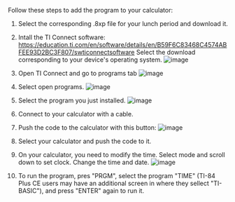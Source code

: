 Follow these steps to add the program to your calculator: 

1. Select the corresponding .8xp file for your lunch period and download it.

2. Intall the TI Connect software: https://education.ti.com/en/software/details/en/B59F6C83468C4574ABFEE93D2BC3F807/swticonnectsoftware
   Select the download corresponding to your device's operating system.
   ![image](https://github.com/user-attachments/assets/4113bb62-c326-4e1e-8330-2bf952a95c7a)

3. Open TI Connect and go to programs tab
![image](https://github.com/user-attachments/assets/f8378568-983e-4f76-aea3-ff935df17f0c)

4. Select open programs. 
![image](https://github.com/user-attachments/assets/c603dff2-9874-4740-b9d2-9e260ea1f0bb)

5. Select the program you just installed. 
![image](https://github.com/user-attachments/assets/5a01a35b-acd6-4d32-92aa-492ef7b1008d)

6. Connect to your calculator with a cable.

7. Push the code to the calculator with this button:
![image](https://github.com/user-attachments/assets/d7e8c038-1a34-49f9-b877-4ca8fb4368d0)

8. Select your calculator and push the code to it. 

9. On your calculator, you need to modify the time. Select mode and scroll down to set clock. Change the time and date. 
   ![image](https://github.com/user-attachments/assets/4167b66c-b16f-4821-b0ce-715bbebaf4e7)

10. To run the program, pres "PRGM", select the program "TIME" (TI-84 Plus CE users may have an additional screen in where they sellect "TI-BASIC"), and press "ENTER" again to run it. 
